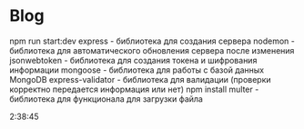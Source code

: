 # Blog

npm run start:dev
express - библиотека для создания сервера
nodemon - библиотека для автоматического обновления сервера после изменения
jsonwebtoken - библиотека для создания токена и шифрования информации
mongoose - библиотека для работы с базой данных MongoDB
express-validator - библиотека для валидации (проверки корректно передается информация или нет)
npm install multer - библиотека для функционала для загрузки файла

2:38:45
